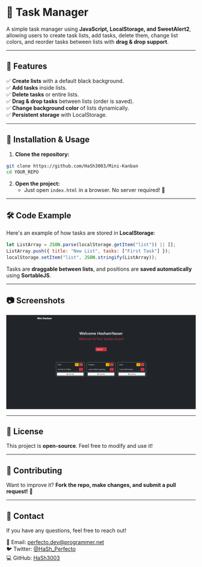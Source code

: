 # 📌 Task Manager

A simple task manager using **JavaScript, LocalStorage, and SweetAlert2**, allowing users to create task lists, add tasks, delete them, change list colors, and reorder tasks between lists with **drag & drop support**.

---

## 🚀 Features

✅ **Create lists** with a default black background.\
✅ **Add tasks** inside lists.\
✅ **Delete tasks** or entire lists.\
✅ **Drag & drop tasks** between lists (order is saved).\
✅ **Change background color** of lists dynamically.\
✅ **Persistent storage** with LocalStorage.

---

## 📂 Installation & Usage

1. **Clone the repository:**

```sh
git clone https://github.com/HaSh3003/Mini-Kanban
cd YOUR_REPO
```

2. **Open the project:**
   - Just open `index.html` in a browser. No server required! 🎉

---

## 🛠️ Code Example

Here's an example of how tasks are stored in **LocalStorage**:

```js
let ListArray = JSON.parse(localStorage.getItem("list")) || [];
ListArray.push({ title: "New List", tasks: ["First Task"] });
localStorage.setItem("list", JSON.stringify(ListArray));
```

Tasks are **draggable between lists**, and positions are **saved automatically** using **SortableJS**.

---

## 📷 Screenshots

![Example Screenshot](assets/screenshot.png)

---

## 📜 License

This project is **open-source**. Feel free to modify and use it!

---

## 🤝 Contributing

Want to improve it? **Fork the repo, make changes, and submit a pull request!** 🚀

---

## 📧 Contact

If you have any questions, feel free to reach out!

📩 Email: [perfecto.dev@programmer.net](mailto:perfecto.dev@programmer.net)\
🐦 Twitter: [@HaSh_Perfecto](https://x.com/HaSh_Perfecto)\
💻 GitHub: [HaSh3003](https://github.com/HaSh3003)
